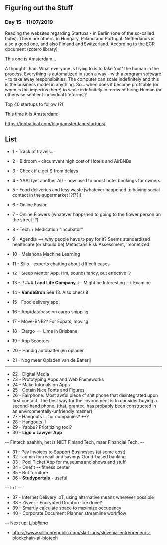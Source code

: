 ## Figuring out the Stuff

### Day 15 - 11/07/2019

Reading the websites regarding Startups - in Berlin (one of the so-called hubs). There are others, in Hungary, Poland and Portugal. Netherlands is also a good one, and also Finland and Switzerland. According to the ECR document (zotero library)

This one is Amsterdam...

A thought I had. What everyone is trying to is to take 'out' the human in the process. Everything is automatized in such a way - with a program software - to take away responsibilties. The computer can scale indefinitely and this is the business model in anything.
So... when does it become profitable (or when is the impertus there) to scale indefinitely in terms of hiring Human (or otherwise sentient individual lifeforms)?




Top 40 startups to follow (?)

This time it is Amsterdam:

https://jobbatical.com/blog/amsterdam-startups/


## List
- 1 - Track of travels...
- 2 - Bidroom - circumvent high cost of Hotels and AirBNBs
- 3 - Check if u get \$ from delays
- 4 - YAAI (yet another AI) - now used to boost hotel bookings for owners

- 5 - Food deliveries and less waste (whatever happened to having social contact in the supermarket !?!??!)
- 6 - Online Fasion
- 7 - Online Flowers (whatever happened to going to the flower person on the street !?)
- 8 - Tech + Medication "Incubator"
- 9 - Agendia --> why people have to pay for it? Seems standardized healthcare (or should be) Metastasis Risk Assessment, 'monetized'
- 10 - Melanona Machine Learning
- 11 - Siilo - experts chatting about difficult cases
- 12 - Sleep Mentor App. Hm, sounds fancy, but effective !?
- 13 - !! ### **Land Life Company** <-- Might be Interesting --> Examine
- 14 - **VandeBron** See 13. Also check it
- 15 - Food delivery app
- 16 - App/database on cargo shipping
- 17 - Move-BNB?? For Expats, moving
- 18 - Etergo == Lime in Brisbane
- 19 - App Scooters
- 20 - Handig autobatterijen opladen
- 21 - Nog meer Opladen van de Batterij

---

- 22 - Digital Media
- 23 - Prototyping Apps and Web Frameworks
- 24 - Make tutorials on Apps
- 25 - Obtain Nice Fonts and Figures
- 26 - Fairphone. Most awful piece of shit phone that disintegrated upon first contact. The best way for the environment is to consider buying a second-hand phone. (that, granted, has probably been constructed in an environmentally-unfriendly manner)
- 27 - Hangouts ... for companies? ++?
- 28 - Hangouts II
- 29 - Yabbu? Priotitizing tool?
- 30 - **Ligo = Lawyer App**

-- Fintech aaahhh, het is NIET Finland Tech, maar Financial Tech. --
- 31 - Pay Invoices to Support Businesses (at some cost)
- 32 - admin for reaail and savings Cloud-based banking
- 33 - Pool Ticket App for museums and shows and stuff
- 34 - Onefit -- fitness center
- 35 - But furniture
- 36 - **Studyportals** - useful

-- IoT -- 
- 37 - Internet Delivery IoT, using alternative means wherever possible
- 38 - Zivver - Encrypted Dropbox-like drive?
- 39 - Smartly calculate space to maximize occupancy
- 40 - Corporate Document Planner, streamline workflow



-- Next up:
*Ljubljana*

- https://www.siliconrepublic.com/start-ups/slovenia-entrepreneurs-blockchain-ai-biotech


